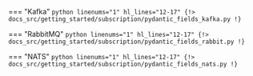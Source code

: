 === "Kafka"
    ```python linenums="1" hl_lines="12-17"
    {!> docs_src/getting_started/subscription/pydantic_fields_kafka.py !}
    ```

=== "RabbitMQ"
    ```python linenums="1" hl_lines="12-17"
    {!> docs_src/getting_started/subscription/pydantic_fields_rabbit.py !}
    ```

=== "NATS"
    ```python linenums="1" hl_lines="12-17"
    {!> docs_src/getting_started/subscription/pydantic_fields_nats.py !}
    ```
